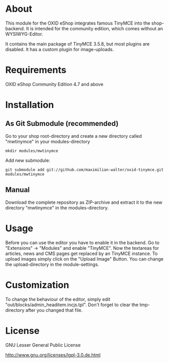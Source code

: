 About
=============
This module for the OXID eShop integrates famous TinyMCE into the shop-backend.
It is intended for the community edition, which comes without an WYSIWYG-Editor.

It contains the main package of TinyMCE 3.5.8, but most plugins are disabled. It has a custom plugin for image-uploads.

Requirements
=============
OXID eShop Community Edition 4.7 and above

Installation
=============
As Git Submodule (recommended)
-------------
Go to your shop root-directory and create a new directory called "mwtinymce" in your modules-directory

    mkdir modules/mwtinymce

Add new submodule:

    git submodule add git://github.com/maximilian-walter/oxid-tinymce.git modules/mwtinymce

Manual
-------------
Download the complete repository as ZIP-archive and extract it to the new directory "mwtinymce" in the
modules-directory.

Usage
=============
Before you can use the editor you have to enable it in the backend. Go to "Extensions" -> "Modules" and enable "TinyMCE".
Now the textareas for articles, news and CMS pages get replaced by an TinyMCE instance. To upload images simply click on the "Upload Image" Button.
You can change the upload-directory in the module-settings.

Customization
=============
To change the behaviour of the editor, simply edit "out/blocks/admin_headitem.incjs.tpl". Don't forget to clear the tmp-directory after you changed that file.

License
=============
GNU Lesser General Public License

http://www.gnu.org/licenses/lgpl-3.0.de.html